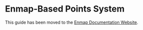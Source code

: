 # Enmap-Based Points System

This guide has been moved to the [Enmap Documentation Website](https://evie.gitbook.io/enmap/).


